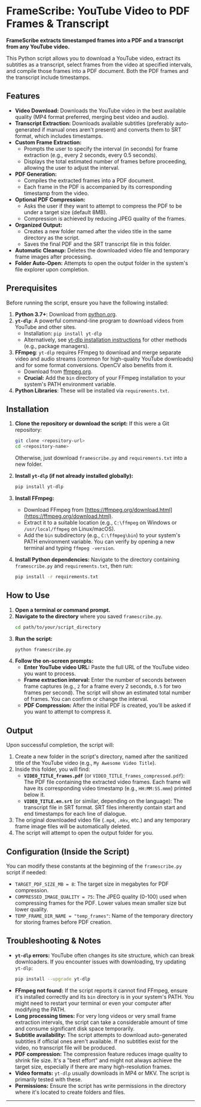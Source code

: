 # FrameScribe: YouTube Video to PDF Frames & Transcript

**FrameScribe extracts timestamped frames into a PDF and a transcript from any YouTube video.**

This Python script allows you to download a YouTube video, extract its subtitles as a transcript, select frames from the video at specified intervals, and compile those frames into a PDF document. Both the PDF frames and the transcript include timestamps.

## Features

-   **Video Download:** Downloads the YouTube video in the best available quality (MP4 format preferred, merging best video and audio).
-   **Transcript Extraction:** Downloads available subtitles (preferably auto-generated if manual ones aren't present) and converts them to SRT format, which includes timestamps.
-   **Custom Frame Extraction:**
    -   Prompts the user to specify the interval (in seconds) for frame extraction (e.g., every 2 seconds, every 0.5 seconds).
    -   Displays the total estimated number of frames before proceeding, allowing the user to adjust the interval.
-   **PDF Generation:**
    -   Compiles the extracted frames into a PDF document.
    -   Each frame in the PDF is accompanied by its corresponding timestamp from the video.
-   **Optional PDF Compression:**
    -   Asks the user if they want to attempt to compress the PDF to be under a target size (default 8MB).
    -   Compression is achieved by reducing JPEG quality of the frames.
-   **Organized Output:**
    -   Creates a new folder named after the video title in the same directory as the script.
    -   Saves the final PDF and the SRT transcript file in this folder.
-   **Automatic Cleanup:** Deletes the downloaded video file and temporary frame images after processing.
-   **Folder Auto-Open:** Attempts to open the output folder in the system's file explorer upon completion.

## Prerequisites

Before running the script, ensure you have the following installed:

1.  **Python 3.7+**: Download from [python.org](https://www.python.org/downloads/).
2.  **`yt-dlp`**: A powerful command-line program to download videos from YouTube and other sites.
    -   Installation: `pip install yt-dlp`
    -   Alternatively, see [yt-dlp installation instructions](https://github.com/yt-dlp/yt-dlp#installation) for other methods (e.g., package managers).
3.  **FFmpeg**: `yt-dlp` requires FFmpeg to download and merge separate video and audio streams (common for high-quality YouTube downloads) and for some format conversions. OpenCV also benefits from it.
    -   Download from [ffmpeg.org](https://ffmpeg.org/download.html).
    -   **Crucial:** Add the `bin` directory of your FFmpeg installation to your system's PATH environment variable.
4.  **Python Libraries**: These will be installed via `requirements.txt`.

## Installation

1.  **Clone the repository or download the script:**
    If this were a Git repository:
    ```bash
    git clone <repository-url>
    cd <repository-name>
    ```
    Otherwise, just download `framescribe.py` and `requirements.txt` into a new folder.

2.  **Install `yt-dlp` (if not already installed globally):**
    ```bash
    pip install yt-dlp
    ```

3.  **Install FFmpeg:**
    -   Download FFmpeg from [https://ffmpeg.org/download.html](https://ffmpeg.org/download.html).
    -   Extract it to a suitable location (e.g., `C:\ffmpeg` on Windows or `/usr/local/ffmpeg` on Linux/macOS).
    -   Add the `bin` subdirectory (e.g., `C:\ffmpeg\bin`) to your system's PATH environment variable. You can verify by opening a new terminal and typing `ffmpeg -version`.

4.  **Install Python dependencies:**
    Navigate to the directory containing `framescribe.py` and `requirements.txt`, then run:
    ```bash
    pip install -r requirements.txt
    ```

## How to Use

1.  **Open a terminal or command prompt.**
2.  **Navigate to the directory** where you saved `framescribe.py`.
    ```bash
    cd path/to/your/script_directory
    ```
3.  **Run the script:**
    ```bash
    python framescribe.py
    ```
4.  **Follow the on-screen prompts:**
    *   **Enter YouTube video URL:** Paste the full URL of the YouTube video you want to process.
    *   **Frame extraction interval:** Enter the number of seconds between frame captures (e.g., `2` for a frame every 2 seconds, `0.5` for two frames per second). The script will show an estimated total number of frames. You can confirm or change the interval.
    *   **PDF Compression:** After the initial PDF is created, you'll be asked if you want to attempt to compress it.

## Output

Upon successful completion, the script will:

1.  Create a new folder in the script's directory, named after the sanitized title of the YouTube video (e.g., `My Awesome Video Title`).
2.  Inside this folder, you will find:
    *   **`VIDEO_TITLE_frames.pdf`** (or `VIDEO_TITLE_frames_compressed.pdf`): The PDF file containing the extracted video frames. Each frame will have its corresponding video timestamp (e.g., `HH:MM:SS.mmm`) printed below it.
    *   **`VIDEO_TITLE.en.srt`** (or similar, depending on the language): The transcript file in SRT format. SRT files inherently contain start and end timestamps for each line of dialogue.
3.  The original downloaded video file (`.mp4`, `.mkv`, etc.) and any temporary frame image files will be automatically deleted.
4.  The script will attempt to open the output folder for you.

## Configuration (Inside the Script)

You can modify these constants at the beginning of the `framescribe.py` script if needed:

-   `TARGET_PDF_SIZE_MB = 8`: The target size in megabytes for PDF compression.
-   `COMPRESSED_IMAGE_QUALITY = 75`: The JPEG quality (0-100) used when compressing frames for the PDF. Lower values mean smaller size but lower quality.
-   `TEMP_FRAME_DIR_NAME = "temp_frames"`: Name of the temporary directory for storing frames before PDF creation.

## Troubleshooting & Notes

-   **`yt-dlp` errors:** YouTube often changes its site structure, which can break downloaders. If you encounter issues with downloading, try updating `yt-dlp`:
    ```bash
    pip install --upgrade yt-dlp
    ```
-   **FFmpeg not found:** If the script reports it cannot find FFmpeg, ensure it's installed correctly and its `bin` directory is in your system's PATH. You might need to restart your terminal or even your computer after modifying the PATH.
-   **Long processing times:** For very long videos or very small frame extraction intervals, the script can take a considerable amount of time and consume significant disk space temporarily.
-   **Subtitle availability:** The script attempts to download auto-generated subtitles if official ones aren't available. If no subtitles exist for the video, no transcript file will be produced.
-   **PDF compression:** The compression feature reduces image quality to shrink file size. It's a "best effort" and might not always achieve the target size, especially if there are many high-resolution frames.
-   **Video formats:** `yt-dlp` usually downloads in MP4 or MKV. The script is primarily tested with these.
-   **Permissions:** Ensure the script has write permissions in the directory where it's located to create folders and files.

---
